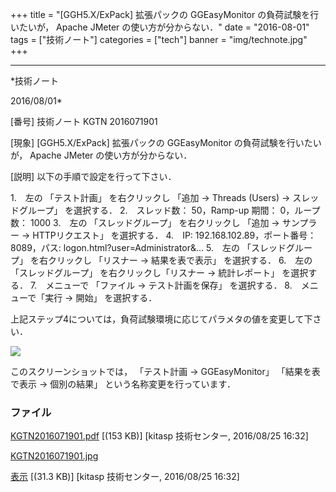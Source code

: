 ﻿+++
title = "[GGH5.X/ExPack] 拡張パックの GGEasyMonitor の負荷試験を行いたいが， Apache JMeter の使い方が分からない．"
date = "2016-08-01"
tags = ["技術ノート"]
categories = ["tech"]
banner = "img/technote.jpg"
+++

-----------------------------------------------------------------------------------------------------------------------------

*技術ノート

2016/08/01*


[番号]
技術ノート KGTN 2016071901

[現象]
[GGH5.X/ExPack] 拡張パックの GGEasyMonitor の負荷試験を行いたいが，
Apache JMeter の使い方が分からない．

[説明]
以下の手順で設定を行って下さい．

1.　左の 「テスト計画」 を右クリックし 「追加 → Threads (Users) →
スレッドグループ」 を選択する．
2.　スレッド数： 50，Ramp-up 期間： 0，ループ数： 1000
3.　左の 「スレッドグループ」 を右クリックし 「追加 → サンプラー →
HTTPリクエスト」 を選択する．
4.　IP: 192.168.102.89，ポート番号： 8089，パス:
logon.html?user=Administrator&...
5.　左の 「スレッドグループ」 を右クリックし 「リスナー →
結果を表で表示」 を選択する．
6.　左の 「スレッドグループ」 を右クリックし「リスナー → 統計レポート」
を選択する．
7.　メニューで 「ファイル → テスト計画を保存」 を選択する．
8.　メニューで「実行 → 開始」 を選択する．

上記ステップ4については，負荷試験環境に応じてパラメタの値を変更して下さい．

![](http://techreport.kitasp.net/attachments/download/2924/KGTN2016071901.jpg)

このスクリーンショットでは， 「テスト計画 → GGEasyMonitor」
「結果を表で表示 → 個別の結果」 という名称変更を行っています．


### ファイル

 
 


[KGTN2016071901.pdf](http://techreport.kitasp.net/attachments/download/2923/KGTN2016071901.pdf)
 [(153 KB)] [kitasp 技術センター, 2016/08/25
16:32]

[KGTN2016071901.jpg](http://techreport.kitasp.net/attachments/download/2924/KGTN2016071901.jpg)

[表示](http://techreport.kitasp.net/attachments/2924/KGTN2016071901.jpg "表示")
 [(31.3 KB)] [kitasp 技術センター, 2016/08/25
16:32]


 


 

